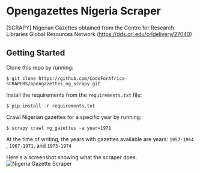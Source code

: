 # Opengazettes Nigeria Scraper
[SCRAPY] Nigerian Gazettes obtained from the Centre for Research Libraries Global Resources Network (https://dds.crl.edu/crldelivery/27040)

## Getting Started
Clone this repo by running:
```
$ git clone https://github.com/CodeForAfrica-SCRAPERS/opengazettes_ng_scrapy.git
```

Install the requirements from the `requirements.txt` file:
```
$ pip install -r requirements.txt
```

Crawl Nigerian gazettes for a specific year by running:
```
$ scrapy crawl ng_gazettes -a year=1971
```
At the time of writing, the years with gazettes available are years:
`1957-1964` , `1967-1971`, and `1973-1974`

Here's a screenshot showing what the scraper does. 
![Nigeria Gazette Scraper](http://i.imgur.com/MX0psYu.jpg)
